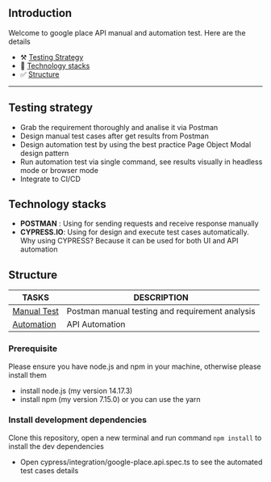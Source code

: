 ## Introduction

Welcome to google place API manual and automation test. Here are the details

- ⚒️ [Testing Strategy](#testing-strategy)
- 📖 [Technology stacks](#technology-stacks)
- ✅ [Structure](#structure)
---

## **Testing strategy**
- Grab the requirement thoroughly and analise it via Postman
- Design manual test cases after get results from Postman
- Design automation test by using the best practice Page Object Modal design pattern
- Run automation test via single command, see results visually in headless mode or browser mode
- Integrate to CI/CD

## **Technology stacks**
- **POSTMAN** : Using for sending requests and receive response manually
- **CYPRESS.IO**: Using for design and execute test cases automatically. Why using CYPRESS? Because it can be used for both UI and API automation

## **Structure**

| TASKS  | DESCRIPTION |
| ------------- | ------------- |
| [Manual Test]()  | Postman manual testing and requirement analysis  |
| [Automation]()  | API Automation|

### Prerequisite
Please ensure you have node.js and npm in your machine, otherwise please install them
- install node.js (my version 14.17.3)
- install npm (my version 7.15.0) or you can use the yarn

### Install development dependencies
Clone this repository, open a new terminal and run command `npm install` to install the dev dependencies



- Open cypress/integration/google-place.api.spec.ts to see the automated test cases details



